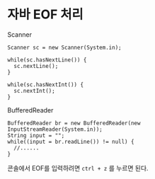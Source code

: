 # 자바 EOF 처리  

Scanner
```
Scanner sc = new Scanner(System.in);

while(sc.hasNextLine()) {
  sc.nextLine();
}

while(sc.hasNextInt()) {
  sc.nextInt();
}
```

BufferedReader
```
BufferedReader br = new BufferedReader(new InputStreamReader(System.in));
String input = "";
while((input = br.readLine()) != null) {
  //......
}
```

콘솔에서 EOF를 입력하려면 `ctrl + z` 를 누르면 된다.
